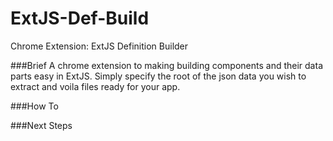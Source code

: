 ExtJS-Def-Build
===============

Chrome Extension: ExtJS Definition Builder

###Brief
A chrome extension to making building components and their data parts easy in ExtJS.  Simply specify the root of the json data you wish to extract and voila files ready for your app.

###How To

###Next Steps
